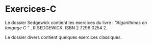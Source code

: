 # Exercices-C

Le dossier Sedgewick contient les exercices du livre :
_"Algorithmes en langage C "_ , R.SEDGEWICK.
ISBN 2 7296 0254 2.

Le dossier divers contient quelques exercices classiques.
